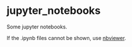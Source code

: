 # jupyter_notebooks

Some jupyter notebooks.

If the .ipynb files cannot be shown, use [nbviewer](https://nbviewer.jupyter.org/).
